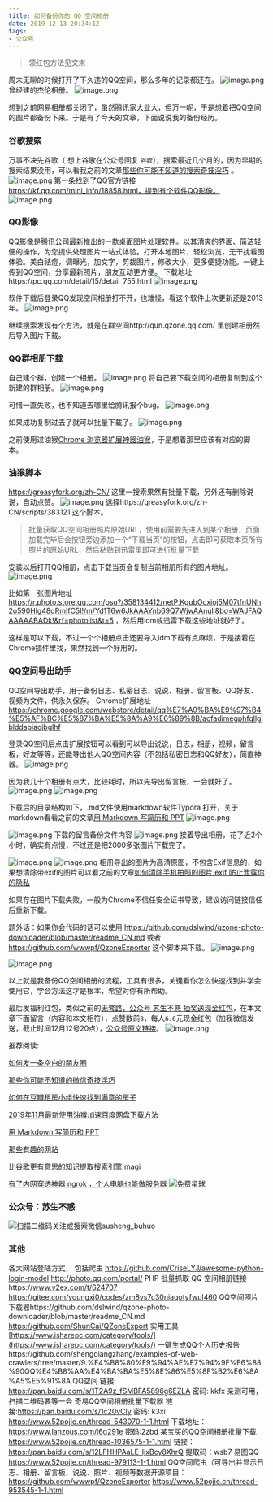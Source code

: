 ```yaml
---
title: 如何备份你的 QQ 空间相册
date: 2019-12-13 20:34:12
tags:
- 公众号
---
```

> 领红包方法见文末

周末无聊的时候打开了下久违的QQ空间，那么多年的记录都还在。
![image.png](https://upload-images.jianshu.io/upload_images/17817191-ea13b1de989b91ba.png?imageMogr2/auto-orient/strip%7CimageView2/2/w/1240)
曾经建的杰伦相册。
![image.png](https://upload-images.jianshu.io/upload_images/17817191-17095d08194441be.png?imageMogr2/auto-orient/strip%7CimageView2/2/w/1240)


想到之前网易相册都关闭了，虽然腾讯家大业大，但万一呢，于是想着把QQ空间的图片都备份下来。于是有了今天的文章，下面说说我的备份经历。

### 谷歌搜索
万事不决先谷歌（ 想上谷歌在公众号回复 `谷歌`），搜索最近几个月的，因为早期的搜索结果没用，可以看我之前的文章[那些你可能不知道的搜索奇技淫巧](https://mp.weixin.qq.com/s/-5tZWfeWWa_E8jRCH0T_Cw) 。
![image.png](https://upload-images.jianshu.io/upload_images/17817191-07de54b0589015bd.png?imageMogr2/auto-orient/strip%7CimageView2/2/w/1240)
第一条找到了QQ官方链接 https://kf.qq.com/mini_info/18858.html，提到有个软件QQ影像。
![image.png](https://upload-images.jianshu.io/upload_images/17817191-5752de490c4d2dc1.png?imageMogr2/auto-orient/strip%7CimageView2/2/w/1240)
### QQ影像
QQ影像是腾讯公司最新推出的一款桌面图片处理软件。以其清爽的界面、简洁轻便的操作，为您提供处理图片一站式体验。打开本地图片，轻松浏览，无干扰看图体验。美白祛痘，调曝光，加文字，剪裁图片，修改大小，更多便捷功能。一键上传到QQ空间，分享最新照片，朋友互动更方便。 下载地址https://pc.qq.com/detail/15/detail_755.html
![image.png](https://upload-images.jianshu.io/upload_images/17817191-edfb5e148b74d157.png?imageMogr2/auto-orient/strip%7CimageView2/2/w/1240)

软件下载后登录QQ发现空间相册打不开，也难怪，看这个软件上次更新还是2013年。
![image.png](https://upload-images.jianshu.io/upload_images/17817191-b57a42100322d66d.png?imageMogr2/auto-orient/strip%7CimageView2/2/w/1240)

继续搜索发现有个方法，就是在群空间http://qun.qzone.qq.com/ 里创建相册然后导入图片下载。
### QQ群相册下载
自己建个群，创建一个相册。
![image.png](https://upload-images.jianshu.io/upload_images/17817191-085e8aad15909144.png?imageMogr2/auto-orient/strip%7CimageView2/2/w/1240)
将自己要下载空间的相册复制到这个新建的群相册。
![image.png](https://upload-images.jianshu.io/upload_images/17817191-3dfcfe5c32130a04.png?imageMogr2/auto-orient/strip%7CimageView2/2/w/1240)



可惜一直失败，也不知道去哪里给腾讯报个bug。
![image.png](https://upload-images.jianshu.io/upload_images/17817191-11a353c52d1941f4.png?imageMogr2/auto-orient/strip%7CimageView2/2/w/1240)

如果成功复制过去了就可以批量下载了。
![image.png](https://upload-images.jianshu.io/upload_images/17817191-2bd348abfb9fa94f.png?imageMogr2/auto-orient/strip%7CimageView2/2/w/1240)

之前使用过油猴[Chrome 浏览器扩展神器油猴](https://mp.weixin.qq.com/s/adJFh_9LH0N-vvvYaiQqXg)，于是想着那里应该有对应的脚本。
### 油猴脚本
https://greasyfork.org/zh-CN/ 这里一搜索果然有批量下载，另外还有删除说说，自动点赞。
![image.png](https://upload-images.jianshu.io/upload_images/17817191-ca9f0515b5931075.png?imageMogr2/auto-orient/strip%7CimageView2/2/w/1240)
选择https://greasyfork.org/zh-CN/scripts/383121 这个脚本。

> 批量获取QQ空间相册照片原始URL，使用前需要先进入到某个相册，页面加载完毕后会按钮旁边添加一个“下载当页”的按钮，点击即可获取本页所有照片的原始URL，然后粘贴到迅雷里即可进行批量下载

安装以后打开QQ相册，点击下载当页会复制当前相册所有的图片地址。
![image.png](https://upload-images.jianshu.io/upload_images/17817191-fdc19ae79669b674.png?imageMogr2/auto-orient/strip%7CimageView2/2/w/1240)

比如第一张图片地址 https://r.photo.store.qq.com/psu?/358134412/netP.KgubOcxioj5M07tfnUNh2o590Hlg48qRmIfC5I!/m/Yd1T6w6JkAAAYnb69Q7WjwAAnull&bo=WAJFAQAAAAABADk!&rf=photolist&t=5  ，然后用idm或迅雷下载这些地址就好了。

这样是可以下载，不过一个个相册点击还要导入idm下载有点麻烦，于是接着在Chrome插件里找，果然找到一个好用的。

### QQ空间导出助手
QQ空间导出助手，用于备份日志、私密日志、说说、相册、留言板、QQ好友、视频为文件，供永久保存。
Chrome扩展地址 https://chrome.google.com/webstore/detail/qq%E7%A9%BA%E9%97%B4%E5%AF%BC%E5%87%BA%E5%8A%A9%E6%89%8B/aofadimegphfgllgjblddapiaojbglhf

登录QQ空间后点击扩展按钮可以看到可以导出说说，日志，相册，视频，留言板，好友等等，还能导出他人QQ空间内容（不包括私密日志和QQ好友），简直神器。
![image.png](https://upload-images.jianshu.io/upload_images/17817191-59e69e7a3ed17ec0.png?imageMogr2/auto-orient/strip%7CimageView2/2/w/1240)

因为我几十个相册有点大，比较耗时，所以先导出留言板，一会就好了。
![image.png](https://upload-images.jianshu.io/upload_images/17817191-3be89fb8ac39eac9.png?imageMogr2/auto-orient/strip%7CimageView2/2/w/1240)
![image.png](https://upload-images.jianshu.io/upload_images/17817191-5ddf014b58bd5525.png?imageMogr2/auto-orient/strip%7CimageView2/2/w/1240)


下载后的目录结构如下，.md文件使用markdown软件Typora 打开，关于markdown看看之前的文章[用 Markdown 写简历和 PPT](https://mp.weixin.qq.com/s/K5-1y2RRcgAu9sRsxKfZpQ)
![image.png](https://upload-images.jianshu.io/upload_images/17817191-28edab1b3b49464d.png?imageMogr2/auto-orient/strip%7CimageView2/2/w/1240)

![image.png](https://upload-images.jianshu.io/upload_images/17817191-bd433fac418458ac.png?imageMogr2/auto-orient/strip%7CimageView2/2/w/1240)
下载的留言备份文件内容
![image.png](https://upload-images.jianshu.io/upload_images/17817191-e19abc270bbc89af.png?imageMogr2/auto-orient/strip%7CimageView2/2/w/1240)
接着导出相册，花了近2个小时，确实有点慢，不过还是把2000多张图片下载完了。

![image.png](https://upload-images.jianshu.io/upload_images/17817191-13b50dd83858cfc0.png?imageMogr2/auto-orient/strip%7CimageView2/2/w/1240)
![image.png](https://upload-images.jianshu.io/upload_images/17817191-bd4be5a75214ee6c.png?imageMogr2/auto-orient/strip%7CimageView2/2/w/1240)
相册导出的图片为高清原图，不包含Exif信息的，如果想清除带exif的图片可以看之前的文章[如何清除手机拍照的图片 exif 防止泄露你的隐私](https://mp.weixin.qq.com/s/9hoDHBm-tGwtXhGp7s7h7A)

如果存在图片下载失败，一般为Chrome不信任安全证书导致，建议访问链接信任后重新下载。
 


题外话：如果你会代码的话可以使用 https://github.com/dslwind/qzone-photo-downloader/blob/master/readme_CN.md 或者 https://github.com/wwwpf/QzoneExporter 这个脚本来下载。
![image.png](https://upload-images.jianshu.io/upload_images/17817191-c9c5d4a443d89231.png?imageMogr2/auto-orient/strip%7CimageView2/2/w/1240)

![image.png](https://upload-images.jianshu.io/upload_images/17817191-a729bd1056d73f7b.png?imageMogr2/auto-orient/strip%7CimageView2/2/w/1240)


 以上就是我备份QQ空间相册的流程，工具有很多，关键看你怎么快速找到并学会使用它，学会方法这才是根本，希望对你有所帮助。

最后发福利红包，类似之前的[无套路，公众号 苏生不惑 抽奖送现金红包](https://mp.weixin.qq.com/s/1yAoLgsaPolKvrM6ZIzxvA)，在本文章下面留言（内容和本文相符），点赞数前`8`，每人`6.6`元现金红包（加我微信发送，截止时间12月12号20点），[公众号原文链接](http://mp.weixin.qq.com/s?__biz=MzIyMjg2ODExMA==&mid=2247484305&idx=1&sn=3127c293b645b8bb553b7cd8f4b6e5b9&chksm=e827a470df502d66035741ce658356013ebf54ae696b0a421efe4b63243d5eb6a9e651abb273&token=616594806&lang=zh_CN#rd)。
![image.png](https://upload-images.jianshu.io/upload_images/17817191-59280cc4639b646a.png?imageMogr2/auto-orient/strip%7CimageView2/2/w/1240)


推荐阅读:


[如何发一条空白的朋友圈](https://mp.weixin.qq.com/s/Xz1m-mqtCcBF_4hmGCpkUQ)

[那些你可能不知道的微信奇技淫巧](https://mp.weixin.qq.com/s/eGDO0Y8el_dsEyriCoAgog)

[如何在豆瓣租房小组快速找到满意的房子](https://mp.weixin.qq.com/s/k5lBwiDzGgSU3fh2v2Rw9A)

[2019年11月最新使用油猴加速百度网盘下载方法](https://mp.weixin.qq.com/s/XTn8wPEyThacR3GLHyzBLA)

[用 Markdown 写简历和 PPT](https://mp.weixin.qq.com/s/K5-1y2RRcgAu9sRsxKfZpQ)

[那些有趣的网站](https://mp.weixin.qq.com/s/ThUw9i43paFhXfPxF8mvyQ)

[比谷歌更有意思的知识提取搜索引擎 magi](https://mp.weixin.qq.com/s/f36fXJbMYgWMTSTaGMeFCg)

[有了内网穿透神器 ngrok ，个人电脑也能做服务器](https://mp.weixin.qq.com/s/I6Cd01c9fDx3MFeE3pGauw)
 ![免费星球](https://upload-images.jianshu.io/upload_images/17817191-8ff6e00de5b0726e.png?imageMogr2/auto-orient/strip%7CimageView2/2/w/1240)
### 公众号：苏生不惑
 ![扫描二维码关注或搜索微信susheng_buhuo](https://upload-images.jianshu.io/upload_images/17817191-6e0079f95d4c0338.jpg?imageMogr2/auto-orient/strip%7CimageView2/2/w/1240)

### 其他
各大网站登陆方式， 包括爬虫 https://github.com/CriseLYJ/awesome-python-login-model
http://photo.qq.com/portal/
PHP 批量抓取 QQ 空间相册链接https://www.v2ex.com/t/624707 https://gitee.com/youngxj0/codes/zm8vs7c30niaqotyfwul460 
QQ空间照片下载器https://github.com/dslwind/qzone-photo-downloader/blob/master/readme_CN.md
https://github.com/ShunCai/QZoneExport
实用工具[https://www.isharepc.com/category/tools/](https://www.isharepc.com/category/tools/)
一键生成QQ个人历史报告https://github.com/shengqiangzhang/examples-of-web-crawlers/tree/master/9.%E4%B8%80%E9%94%AE%E7%94%9F%E6%88%90QQ%E4%B8%AA%E4%BA%BA%E5%8E%86%E5%8F%B2%E6%8A%A5%E5%91%8A
QQ空间 链接: https://pan.baidu.com/s/1T2A9z_fSMBFA5896g6EZLA 密码: kkfx 亲测可用，扫描二维码要等一会
奇易QQ空间相册批量下载器 链接:https://pan.baidu.com/s/1c20vCly 密码: k3xi https://www.52pojie.cn/thread-543070-1-1.html
下载地址：https://www.lanzous.com/i6q291e 密码:2zbd
 某宝买的QQ空间相册批量下载 https://www.52pojie.cn/thread-1036575-1-1.html
  链接：https://pan.baidu.com/s/12LFHHPAaLE-IjxBcy8XhrQ 提取码：wsb7 
易图QQ https://www.52pojie.cn/thread-979113-1-1.html 
QQ空间爬虫（可导出并显示日志、相册、留言板、说说、照片、视频等数据开源项目：https://github.com/wwwpf/QzoneExporter https://www.52pojie.cn/thread-953545-1-1.html

